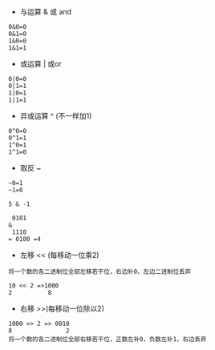 - 与运算 & 或 and
```
0&0=0
0&1=0
1&0=0
1&1=1
```
- 或运算 | 或or
```
0|0=0
0|1=1
1|0=1
1|1=1
```

- 异或运算 ^ (不一样加1)
```
0^0=0
0^1=1
1^0=1
1^1=0
```

- 取反 ~
```
~0=1
~1=0

5 & -1

 0101
&
 1110
= 0100 =4
```

- 左移 << (每移动一位乘2)
```angular2html
将一个数的各二进制位全部左移若干位，右边补0，左边二进制位丢弃

10 << 2 =>1000
2          8
```

- 右移 >>(每移动一位除以2)
```angular2html
1000 >> 2 => 0010
8               2
将一个数的各二进制位全部右移若干位，正数左补0，负数左补1，右边丢弃
```

